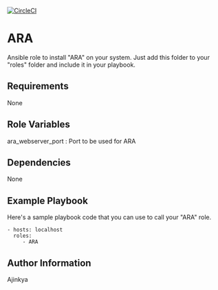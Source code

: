 [![CircleCI](https://circleci.com/gh/AjinkyaBapat/Ansible-Run-Analyser/tree/master.svg?style=svg&circle-token=7f1296f39d95b79a100375ad55a2299c4c77b4a7)](https://circleci.com/gh/AjinkyaBapat/Ansible-Run-Analyser/tree/master)

ARA
=========

Ansible role to install "ARA" on your system.
Just add this folder to your "roles" folder and include it in your playbook.

Requirements
------------

None

Role Variables
--------------

ara_webserver_port : Port to be used for ARA

Dependencies
------------

None

Example Playbook
----------------

Here's a sample playbook code that you can use to call your "ARA" role.

    - hosts: localhost
      roles:
         - ARA

Author Information
------------------

Ajinkya
